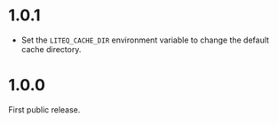 
# 1.0.1

* Set the `LITEQ_CACHE_DIR` environment variable to change the
  default cache directory.

# 1.0.0

First public release.
